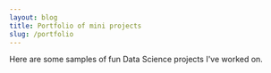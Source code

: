 ```yaml
---
layout: blog
title: Portfolio of mini projects
slug: /portfolio
---
```


Here are some samples of fun Data Science projects I've worked on.
<br />
